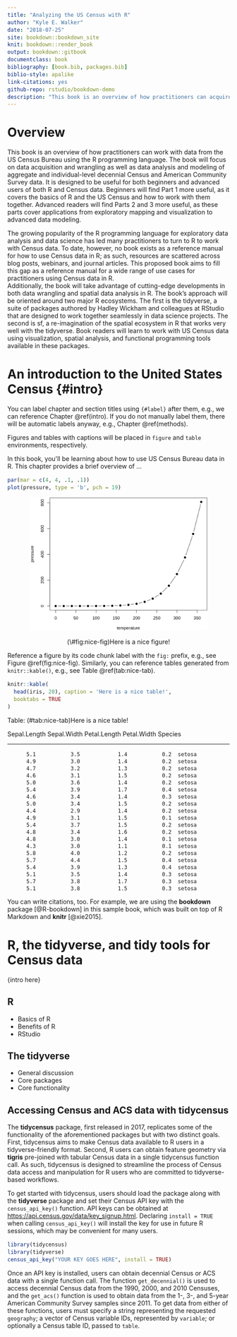 ```yaml
--- 
title: "Analyzing the US Census with R"
author: "Kyle E. Walker"
date: "2018-07-25"
site: bookdown::bookdown_site
knit: bookdown::render_book
output: bookdown::gitbook
documentclass: book
bibliography: [book.bib, packages.bib]
biblio-style: apalike
link-citations: yes
github-repo: rstudio/bookdown-demo
description: "This book is an overview of how practitioners can acquire, wrangle, visualize, and model data from the US Census Bureau with the R programming language."
---
```


# Overview

This book is an overview of how practitioners can work with data from the US Census Bureau using the R programming language.  The book will focus on data acquisition and wrangling as well as data analysis and modeling of aggregate and individual-level decennial Census and American Community Survey data.  It is designed to be useful for both beginners and advanced users of both R and Census data.  Beginners will find Part 1 more useful, as it covers the basics of R and the US Census and how to work with them together.  Advanced readers will find Parts 2 and 3 more useful, as these parts cover applications from exploratory mapping and visualization to advanced data modeling.  

The growing popularity of the R programming language for exploratory data analysis and data science has led many practitioners to turn to R to work with Census data.  To date, however, no book exists as a reference manual for how to use Census data in R; as such, resources are scattered across blog posts, webinars, and journal articles.  This proposed book aims to fill this gap as a reference manual for a wide range of use cases for practitioners using Census data in R.  
Additionally, the book will take advantage of cutting-edge developments in both data wrangling and spatial data analysis in R.  The book’s approach will be oriented around two major R ecosystems.  The first is the tidyverse, a suite of packages authored by Hadley Wickham and colleagues at RStudio that are designed to work together seamlessly in data science projects.  The second is sf, a re-imagination of the spatial ecosystem in R that works very well with the tidyverse.  Book readers will learn to work with US Census data using visualization, spatial analysis, and functional programming tools available in these packages.  

<!--chapter:end:index.Rmd-->

# An introduction to the United States Census {#intro}

You can label chapter and section titles using `{#label}` after them, e.g., we can reference Chapter \@ref(intro). If you do not manually label them, there will be automatic labels anyway, e.g., Chapter \@ref(methods).

Figures and tables with captions will be placed in `figure` and `table` environments, respectively.

In this book, you'll be learning about how to use US Census Bureau data in R.  This chapter provides a brief overview of ...


```r
par(mar = c(4, 4, .1, .1))
plot(pressure, type = 'b', pch = 19)
```

<div class="figure" style="text-align: center">
<img src="bookdown-demo_files/figure-html/nice-fig-1.png" alt="Here is a nice figure!" width="80%" />
<p class="caption">(\#fig:nice-fig)Here is a nice figure!</p>
</div>

Reference a figure by its code chunk label with the `fig:` prefix, e.g., see Figure \@ref(fig:nice-fig). Similarly, you can reference tables generated from `knitr::kable()`, e.g., see Table \@ref(tab:nice-tab).


```r
knitr::kable(
  head(iris, 20), caption = 'Here is a nice table!',
  booktabs = TRUE
)
```



Table: (\#tab:nice-tab)Here is a nice table!

 Sepal.Length   Sepal.Width   Petal.Length   Petal.Width  Species 
-------------  ------------  -------------  ------------  --------
          5.1           3.5            1.4           0.2  setosa  
          4.9           3.0            1.4           0.2  setosa  
          4.7           3.2            1.3           0.2  setosa  
          4.6           3.1            1.5           0.2  setosa  
          5.0           3.6            1.4           0.2  setosa  
          5.4           3.9            1.7           0.4  setosa  
          4.6           3.4            1.4           0.3  setosa  
          5.0           3.4            1.5           0.2  setosa  
          4.4           2.9            1.4           0.2  setosa  
          4.9           3.1            1.5           0.1  setosa  
          5.4           3.7            1.5           0.2  setosa  
          4.8           3.4            1.6           0.2  setosa  
          4.8           3.0            1.4           0.1  setosa  
          4.3           3.0            1.1           0.1  setosa  
          5.8           4.0            1.2           0.2  setosa  
          5.7           4.4            1.5           0.4  setosa  
          5.4           3.9            1.3           0.4  setosa  
          5.1           3.5            1.4           0.3  setosa  
          5.7           3.8            1.7           0.3  setosa  
          5.1           3.8            1.5           0.3  setosa  

You can write citations, too. For example, we are using the **bookdown** package [@R-bookdown] in this sample book, which was built on top of R Markdown and **knitr** [@xie2015].

<!--chapter:end:01-intro-to-the-census.Rmd-->

# R, the tidyverse, and tidy tools for Census data

{intro here}

## R

* Basics of R
* Benefits of R
* RStudio


## The __tidyverse__

* General discussion
* Core packages
* Core functionality


## Accessing Census and ACS data with __tidycensus__

The __tidycensus__ package, first released in 2017, replicates some of the functionality of the aforementioned packages but with two distinct goals.  First, tidycensus aims to make Census data available to R users in a tidyverse-friendly format.  Second, R users can obtain feature geometry via __tigris__ pre-joined with tabular Census data in a single tidycensus function call.  As such, tidycensus is designed to streamline the process of Census data access and manipulation for R users who are committed to tidyverse-based workflows.  

To get started with tidycensus, users should load the package along with the __tidyverse__ package and set their Census API key with the `census_api_key()` function.  API keys can be obtained at https://api.census.gov/data/key_signup.html.  Declaring `install = TRUE` when calling `census_api_key()` will install the key for use in future R sessions, which may be convenient for many users.  


```r
library(tidycensus)
library(tidyverse)
census_api_key("YOUR KEY GOES HERE", install = TRUE)
```

Once an API key is installed, users can obtain decennial Census or ACS data with a single function call.  The function `get_decennial()` is used to access decennial Census data from the 1990, 2000, and 2010 Censuses, and the `get_acs()` function is used to obtain data from the 1-, 3-, and 5-year American Community Survey samples since 2011.  To get data from either of these functions, users must specify a string representing the requested `geography`; a vector of Census variable IDs, represented by `variable`; or optionally a Census table ID, passed to `table`.   





















































